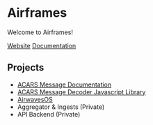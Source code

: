 # Airframes

Welcome to Airframes!

[Website](https://airframes.io)
[Documentation](https://docs.airframes.io)

## Projects

* [ACARS Message Documentation](https://github.com/airframesio/acars-message-documentation)
* [ACARS Message Decoder Javascript Library](https://github.com/airframesio/acars-decoder-typescript)
* [AirwavesOS](https://airwavesos.com)
* Aggregator & Ingests (Private)
* API Backend (Private)
